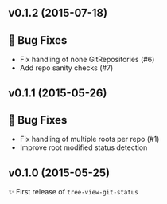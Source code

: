 ## v0.1.2 (2015-07-18)

## :bug: Bug Fixes
- Fix handling of none GitRepositories (#6)
- Add repo sanity checks (#7)


## v0.1.1 (2015-05-26)

## :bug: Bug Fixes
- Fix handling of multiple roots per repo (#1)
- Improve root modified status detection


## v0.1.0 (2015-05-25)
:sparkles: First release of `tree-view-git-status`
